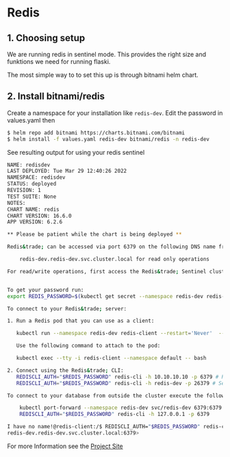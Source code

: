 # Redis

## 1. Choosing setup

We are running redis in sentinel mode. This provides the right size and funktions we need for running flaski.

The most simple way to to set this up is through bitnami helm chart.

## 2. Install bitnami/redis

Create a namespace for your installation like `redis-dev`.
Edit the password in values.yaml then

```bash
$ helm repo add bitnami https://charts.bitnami.com/bitnami
$ helm install -f values.yaml redis-dev bitnami/redis -n redis-dev
```

See resulting output for using your redis sentinel

```bash
NAME: redisdev
LAST DEPLOYED: Tue Mar 29 12:40:26 2022
NAMESPACE: redisdev
STATUS: deployed
REVISION: 1
TEST SUITE: None
NOTES:
CHART NAME: redis
CHART VERSION: 16.6.0
APP VERSION: 6.2.6

** Please be patient while the chart is being deployed **

Redis&trade; can be accessed via port 6379 on the following DNS name from within your cluster:

    redis-dev.redis-dev.svc.cluster.local for read only operations

For read/write operations, first access the Redis&trade; Sentinel cluster, which is available in port 26379 using the same domain name above.


To get your password run:
export REDIS_PASSWORD=$(kubectl get secret --namespace redis-dev redis-dev -o jsonpath="{.data.redis-password}" | base64 --decode)

To connect to your Redis&trade; server:

1. Run a Redis pod that you can use as a client:

   kubectl run --namespace redis-dev redis-client --restart='Never'  --env REDIS_PASSWORD=$REDIS_PASSWORD  --image docker.io/bitnami/redis:6.2.6-debian-10-r169 --command -- sleep infinity

   Use the following command to attach to the pod:

   kubectl exec --tty -i redis-client --namespace default -- bash

2. Connect using the Redis&trade; CLI:
   REDISCLI_AUTH="$REDIS_PASSWORD" redis-cli -h 10.10.10.10 -p 6379 # Read only operations
   REDISCLI_AUTH="$REDIS_PASSWORD" redis-cli -h redis-dev -p 26379 # Sentinel access

To connect to your database from outside the cluster execute the following commands:

    kubectl port-forward --namespace redis-dev svc/redis-dev 6379:6379 &
    REDISCLI_AUTH="$REDIS_PASSWORD" redis-cli -h 127.0.0.1 -p 6379

I have no name!@redis-client:/$ REDISCLI_AUTH="$REDIS_PASSWORD" redis-cli -h redis-dev.redis-dev.svc.cluster.local -p 6379
redis-dev.redis-dev.svc.cluster.local:6379> 
```
For more Information see the [Project Site](https://github.com/bitnami/charts/tree/master/bitnami/redis)